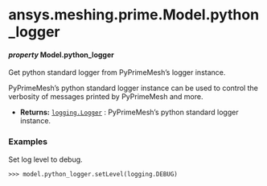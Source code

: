 # ansys.meshing.prime.Model.python_logger



#### *property* Model.python_logger

Get python standard logger from PyPrimeMesh’s logger instance.

PyPrimeMesh’s python standard logger instance can be used to control
the verbosity of messages printed by PyPrimeMesh and more.

* **Returns:**
  [`logging.Logger`](https://docs.python.org/3.11/library/logging.html#logging.Logger)
  : PyPrimeMesh’s python standard logger instance.

### Examples

Set log level to debug.

```pycon
>>> model.python_logger.setLevel(logging.DEBUG)
```

<!-- !! processed by numpydoc !! -->
